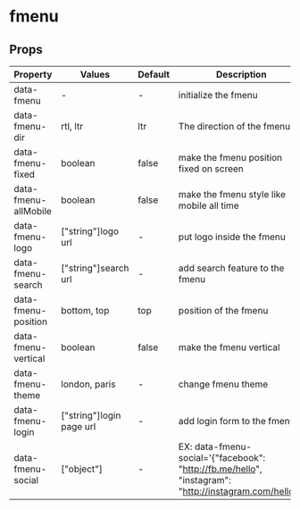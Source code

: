 # fmenu

## Props

Property|Values|Default|Description
---|---|---|---
data-fmenu|-|-|initialize the fmenu
data-fmenu-dir|rtl, ltr|ltr|The direction of the fmenu
data-fmenu-fixed|boolean|false|make the fmenu position fixed on screen
data-fmenu-allMobile|boolean|false|make the fmenu style like mobile all time
data-fmenu-logo|["string"]logo url|-|put logo inside the fmenu
data-fmenu-search|["string"]search url|-|add search feature to the fmenu
data-fmenu-position|bottom, top|top|position of the fmenu
data-fmenu-vertical|boolean|false|make the fmenu vertical
data-fmenu-theme|london, paris|-|change fmenu theme
data-fmenu-login|["string"]login page url|-|add login form to the fmenu
data-fmenu-social|["object"]|-|EX: data-fmenu-social='{"facebook": "http://fb.me/hello", "instagram": "http://instagram.com/hello"}'
